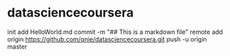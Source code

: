 datasciencecoursera
===================
 init
 add HelloWorld.md
 commit -m "## This is a markdown file"
 remote add origin https://github.com/qnie/datasciencecoursera.git
 push -u origin master
